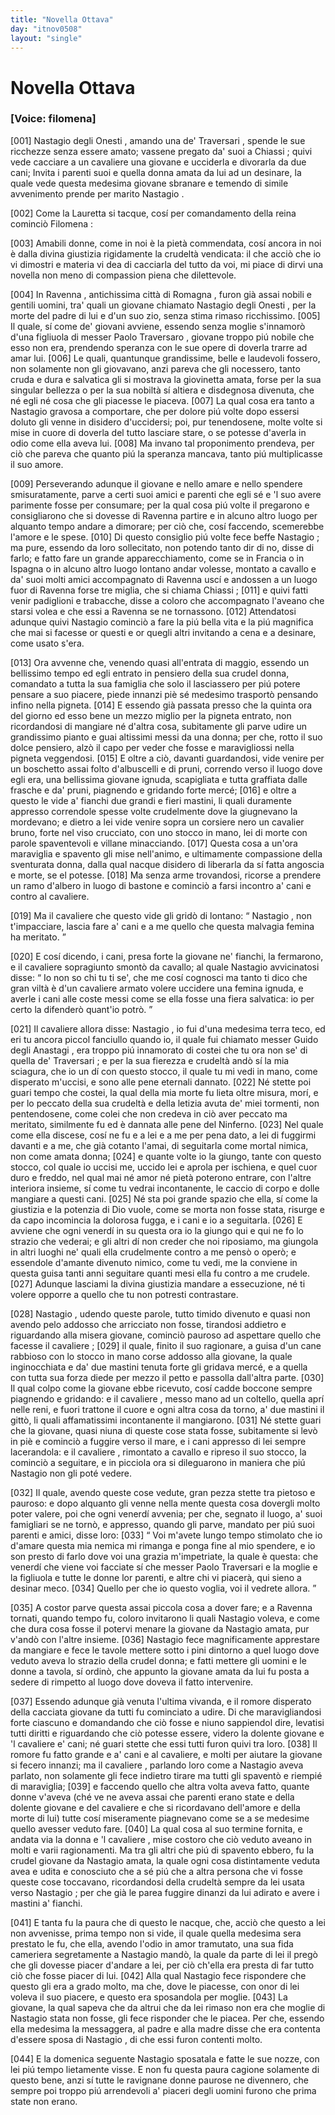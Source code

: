 ```yaml
---
title: "Novella Ottava"
day: "itnov0508"
layout: "single"
---
```

<div id="nov0508" type="novella" who="filomena">
 <h1>
  Novella Ottava
 </h1>
 <argument>
  <p>
   <h3>
    [Voice: filomena]
   </h3>
  </p>
  <p>
   <a name="p05080001">
    [001]
   </a>
   <name persref="nastagio" type="person">
    Nastagio degli Onesti
   </name>
   , amando una de'
   <name persref="traversari" type="person">
    Traversari
   </name>
   , spende le sue ricchezze senza essere amato; vassene pregato da' suoi a
   <name placeref="chiassi" type="place">
    Chiassi
   </name>
   ; quivi vede cacciare a un cavaliere una giovane e ucciderla e divorarla da due cani; Invita i parenti suoi e quella donna amata da lui ad un desinare, la quale vede questa medesima giovane sbranare e temendo di simile avvenimento prende per marito
   <name persref="nastagio" type="person">
    Nastagio
   </name>
   .
  </p>
 </argument>
 <div3 type="commentary" who="author">
  <p>
   <a name="p05080002">
    [002]
   </a>
   Come la
   <name persref="lauretta" type="person">
    Lauretta
   </name>
   si tacque, cos&iacute; per comandamento della
   <name persref="fiammetta" type="person">
    reina
   </name>
   cominci&ograve;
   <name persref="filomena" type="person">
    Filomena
   </name>
   :
  </p>
 </div3>
 <div3 type="commentary" who="filomena">
  <p>
   <a name="p05080003">
    [003]
   </a>
   Amabili donne, come in noi &egrave; la piet&agrave; commendata, cos&iacute; ancora in noi &egrave; dalla divina giustizia rigidamente la crudelt&agrave; vendicata: il che acci&ograve; che io vi dimostri e materia vi dea di cacciarla del tutto da voi, mi piace di dirvi una novella non meno di compassion piena che dilettevole.
  </p>
 </div3>
 <p>
  <a name="p05080004">
   [004]
  </a>
  In
  <name placeref="ravenna" type="place">
   Ravenna
  </name>
  , antichissima citt&agrave; di
  <name placeref="romagna" type="place">
   Romagna
  </name>
  , furon gi&agrave; assai nobili e gentili uomini, tra' quali un giovane chiamato
  <name persref="nastagio" type="person">
   Nastagio degli Onesti
  </name>
  , per la morte del padre di lui e d'un suo zio, senza stima rimaso ricchissimo.
  <a name="p05080005">
   [005]
  </a>
  Il quale, s&iacute; come de' giovani avviene, essendo senza moglie s'innamor&ograve; d'una figliuola di messer
  <name persref="paolotraversari" type="person">
   Paolo Traversaro
  </name>
  , giovane troppo pi&uacute; nobile che esso non era, prendendo speranza con le sue opere di doverla trarre ad amar lui.
  <a name="p05080006">
   [006]
  </a>
  Le quali, quantunque grandissime, belle e laudevoli fossero, non solamente non gli giovavano, anzi pareva che gli nocessero, tanto cruda e dura e salvatica gli si mostrava la giovinetta amata, forse per la sua singular bellezza o per la sua nobilt&agrave; s&iacute; altiera e disdegnosa divenuta, che n&eacute; egli n&eacute; cosa che gli piacesse le piaceva.
  <a name="p05080007">
   [007]
  </a>
  La qual cosa era tanto a
  <name persref="nastagio" type="person">
   Nastagio
  </name>
  gravosa a comportare, che per dolore pi&uacute; volte dopo essersi doluto gli venne in disidero d'uccidersi; poi, pur tenendosene, molte volte si mise in cuore di doverla del tutto lasciare stare, o se potesse d'averla in odio come ella aveva lui.
  <a name="p05080008">
   [008]
  </a>
  Ma invano tal proponimento prendeva, per ci&ograve; che pareva che quanto pi&uacute; la speranza mancava, tanto pi&uacute; multiplicasse il suo amore.
 </p>
 <p>
  <a name="p05080009">
   [009]
  </a>
  Perseverando adunque il giovane e nello amare e nello spendere smisuratamente, parve a certi suoi amici e parenti che egli s&eacute; e 'l suo avere parimente fosse per consumare; per la qual cosa pi&uacute; volte il pregarono e consigliarono che si dovesse di
  <name placeref="ravenna" type="place">
   Ravenna
  </name>
  partire e in alcuno altro luogo per alquanto tempo andare a dimorare; per ci&ograve; che, cos&iacute; faccendo, scemerebbe l'amore e le spese.
  <a name="p05080010">
   [010]
  </a>
  Di questo consiglio pi&uacute; volte fece beffe
  <name persref="nastagio" type="person">
   Nastagio
  </name>
  ; ma pure, essendo da loro sollecitato, non potendo tanto dir di no, disse di farlo; e fatto fare un grande apparecchiamento, come se in
  <name placeref="francia" type="place">
   Francia
  </name>
  o in
  <name placeref="spagna" type="place">
   Ispagna
  </name>
  o in alcuno altro luogo lontano andar volesse, montato a cavallo e da' suoi molti amici accompagnato di
  <name placeref="ravenna" type="place">
   Ravenna
  </name>
  usc&iacute; e andossen a un luogo fuor di
  <name placeref="ravenna" type="place">
   Ravenna
  </name>
  forse tre miglia, che si chiama
  <name placeref="chiassi" type="place">
   Chiassi
  </name>
  ;
  <a name="p05080011">
   [011]
  </a>
  e quivi fatti venir padiglioni e trabacche, disse a coloro che accompagnato l'aveano che starsi volea e che essi a
  <name placeref="ravenna" type="place">
   Ravenna
  </name>
  se ne tornassono.
  <a name="p05080012">
   [012]
  </a>
  Attendatosi adunque quivi
  <name persref="nastagio" type="person">
   Nastagio
  </name>
  cominci&ograve; a fare la pi&uacute; bella vita e la pi&uacute; magnifica che mai si facesse or questi e or quegli altri invitando a cena e a desinare, come usato s'era.
 </p>
 <p>
  <a name="p05080013">
   [013]
  </a>
  Ora avvenne che, venendo quasi all'entrata di maggio, essendo un bellissimo tempo ed egli entrato in pensiero della sua crudel donna, comandato a tutta la sua famiglia che solo il lasciassero per pi&uacute; potere pensare a suo piacere, piede innanzi pi&egrave; s&eacute; medesimo trasport&ograve; pensando infino nella pigneta.
  <a name="p05080014">
   [014]
  </a>
  E essendo gi&agrave; passata presso che la quinta ora del giorno ed esso bene un mezzo miglio per la pigneta entrato, non ricordandosi di mangiare n&eacute; d'altra cosa, subitamente gli parve udire un grandissimo pianto e guai altissimi messi da una donna; per che, rotto il suo dolce pensiero, alz&ograve; il capo per veder che fosse e maravigliossi nella pigneta veggendosi.
  <a name="p05080015">
   [015]
  </a>
  E oltre a ci&ograve;, davanti guardandosi, vide venire per un boschetto assai folto d'albuscelli e di pruni, correndo verso il luogo dove egli era, una bellissima giovane ignuda, scapigliata e tutta graffiata dalle frasche e da' pruni, piagnendo e gridando forte merc&eacute;;
  <a name="p05080016">
   [016]
  </a>
  e oltre a questo le vide a' fianchi due grandi e fieri mastini, li quali duramente appresso correndole spesse volte crudelmente dove la giugnevano la mordevano; e dietro a lei vide venire sopra un corsiere nero un
  <name persref="guidoanastagi" type="person">
   cavalier
  </name>
  bruno, forte nel viso crucciato, con uno stocco in mano, lei di morte con parole spaventevoli e villane minacciando.
  <a name="p05080017">
   [017]
  </a>
  Questa cosa a un'ora maraviglia e spavento gli mise nell'animo, e ultimamente compassione della sventurata donna, dalla qual nacque disidero di liberarla da s&iacute; fatta angoscia e morte, se el potesse.
  <a name="p05080018">
   [018]
  </a>
  Ma senza arme trovandosi, ricorse a prendere un ramo d'albero in luogo di bastone e cominci&ograve; a farsi incontro a' cani e contro al cavaliere.
 </p>
 <p>
  <a name="p05080019">
   [019]
  </a>
  Ma il
  <name persref="guidoanastagi" type="person">
   cavaliere
  </name>
  che questo vide gli grid&ograve; di lontano:
  <q direct="unspecified" who="guidoanastagi">
   <name persref="nastagio" type="person">
    Nastagio
   </name>
   , non t'impacciare, lascia fare a' cani e a me quello che questa malvagia femina ha meritato.
  </q>
 </p>
 <p>
  <a name="p05080020">
   [020]
  </a>
  E cos&iacute; dicendo, i cani, presa forte la giovane ne' fianchi, la fermarono, e il
  <name persref="guidoanastagi" type="person">
   cavaliere
  </name>
  sopragiunto smont&ograve; da cavallo; al quale
  <name persref="nastagio" type="person">
   Nastagio
  </name>
  avvicinatosi disse:
  <q direct="unspecified" who="nastagio">
   Io non so chi tu ti se', che me cos&iacute; cognosci ma tanto ti dico che gran vilt&agrave; &egrave; d'un cavaliere armato volere uccidere una femina ignuda, e averle i cani alle coste messi come se ella fosse una fiera salvatica: io per certo la difender&ograve; quant'io potr&ograve;.
  </q>
 </p>
 <p>
  <a name="p05080021">
   [021]
  </a>
  Il
  <name persref="guidoanastagi" type="person">
   cavaliere
  </name>
  allora disse:
  <name persref="nastagio" type="person">
   Nastagio
  </name>
  , io fui d'una medesima terra teco, ed eri tu ancora piccol fanciullo quando io, il quale fui chiamato messer
  <name persref="guidoanastagi" type="person">
   Guido degli Anastagi
  </name>
  , era troppo pi&uacute; innamorato di costei che tu ora non se' di quella de'
  <name persref="traversari" type="person">
   Traversari
  </name>
  ; e per la sua fierezza e crudelt&agrave; and&ograve; s&iacute; la mia sciagura, che io un d&iacute; con questo stocco, il quale tu mi vedi in mano, come disperato m'uccisi, e sono alle pene eternali dannato.
  <a name="p05080022">
   [022]
  </a>
  N&eacute; stette poi guari tempo che costei, la qual della mia morte fu lieta oltre misura, mor&iacute;, e per lo peccato della sua crudelt&agrave; e della letizia avuta de' miei tormenti, non pentendosene, come colei che non credeva in ci&ograve; aver peccato ma meritato, similmente fu ed &egrave; dannata alle pene del Ninferno.
  <a name="p05080023">
   [023]
  </a>
  Nel quale come ella discese, cos&iacute; ne fu e a lei e a me per pena dato, a lei di fuggirmi davanti e a me, che gi&agrave; cotanto l'amai, di seguitarla come mortal nimica, non come amata donna;
  <a name="p05080024">
   [024]
  </a>
  e quante volte io la giungo, tante con questo stocco, col quale io uccisi me, uccido lei e aprola per ischiena, e quel cuor duro e freddo, nel qual mai n&eacute; amor n&eacute; piet&agrave; poterono entrare, con l'altre interiora insieme, s&iacute; come tu vedrai incontanente, le caccio di corpo e dolle mangiare a questi cani.
  <a name="p05080025">
   [025]
  </a>
  N&eacute; sta poi grande spazio che ella, s&iacute; come la giustizia e la potenzia di Dio vuole, come se morta non fosse stata, risurge e da capo incomincia la dolorosa fugga, e i cani e io a seguitarla.
  <a name="p05080026">
   [026]
  </a>
  E avviene che ogni venerd&iacute; in su questa ora io la giungo qui e qui ne fo lo strazio che vederai; e gli altri d&iacute; non creder che noi riposiamo, ma giungola in altri luoghi ne' quali ella crudelmente contro a me pens&ograve; o oper&ograve;; e essendole d'amante divenuto nimico, come tu vedi, me la conviene in questa guisa tanti anni seguitare quanti mesi ella fu contro a me crudele.
  <a name="p05080027">
   [027]
  </a>
  Adunque lasciami la divina giustizia mandare a essecuzione, n&eacute; ti volere opporre a quello che tu non potresti contrastare.
 </p>
 <p>
  <a name="p05080028">
   [028]
  </a>
  <name persref="nastagio" type="person">
   Nastagio
  </name>
  , udendo queste parole, tutto timido divenuto e quasi non avendo pelo addosso che arricciato non fosse, tirandosi addietro e riguardando alla misera giovane, cominci&ograve; pauroso ad aspettare quello che facesse il
  <name persref="guidoanastagi" type="person">
   cavaliere
  </name>
  ;
  <a name="p05080029">
   [029]
  </a>
  il quale, finito il suo ragionare, a guisa d'un cane rabbioso con lo stocco in mano corse addosso alla giovane, la quale inginocchiata e da' due mastini tenuta forte gli gridava merc&eacute;, e a quella con tutta sua forza diede per mezzo il petto e passolla dall'altra parte.
  <a name="p05080030">
   [030]
  </a>
  Il qual colpo come la giovane ebbe ricevuto, cos&iacute; cadde boccone sempre piagnendo e gridando: e il
  <name persref="guidoanastagi" type="person">
   cavaliere
  </name>
  , messo mano ad un coltello, quella apr&iacute; nelle reni, e fuori trattone il cuore e ogni altra cosa da torno, a' due mastini il gitt&ograve;, li quali affamatissimi incontanente il mangiarono.
  <a name="p05080031">
   [031]
  </a>
  N&eacute; stette guari che la giovane, quasi niuna di queste cose stata fosse, subitamente si lev&ograve; in pi&egrave; e cominci&ograve; a fuggire verso il mare, e i cani appresso di lei sempre lacerandola: e il
  <name persref="guidoanastagi" type="person">
   cavaliere
  </name>
  , rimontato a cavallo e ripreso il suo stocco, la cominci&ograve; a seguitare, e in picciola ora si dileguarono in maniera che pi&uacute;
  <name persref="nastagio" type="person">
   Nastagio
  </name>
  non gli pot&eacute; vedere.
 </p>
 <p>
  <a name="p05080032">
   [032]
  </a>
  Il quale, avendo queste cose vedute, gran pezza stette tra pietoso e pauroso: e dopo alquanto gli venne nella mente questa cosa dovergli molto poter valere, poi che ogni venerd&iacute; avvenia; per che, segnato il luogo, a' suoi famigliari se ne torn&ograve;, e appresso, quando gli parve, mandato per pi&uacute; suoi parenti e amici, disse loro:
  <a name="p05080033">
   [033]
  </a>
  <q direct="unspecified" who="nastagio">
   Voi m'avete lungo tempo stimolato che io d'amare questa mia nemica mi rimanga e ponga fine al mio spendere, e io son presto di farlo dove voi una grazia m'impetriate, la quale &egrave; questa: che venerd&iacute; che viene voi facciate s&iacute; che messer
   <name persref="paolotraversari" type="person">
    Paolo Traversari
   </name>
   e la moglie e la figliuola e tutte le donne lor parenti, e altre chi vi piacer&agrave;, qui sieno a desinar meco.
   <a name="p05080034">
    [034]
   </a>
   Quello per che io questo voglia, voi il vedrete allora.
  </q>
 </p>
 <p>
  <a name="p05080035">
   [035]
  </a>
  A costor parve questa assai piccola cosa a dover fare; e a
  <name placeref="ravenna" type="place">
   Ravenna
  </name>
  tornati, quando tempo fu, coloro invitarono li quali
  <name persref="nastagio" type="person">
   Nastagio
  </name>
  voleva, e come che dura cosa fosse il potervi menare la giovane da
  <name persref="nastagio" type="person">
   Nastagio
  </name>
  amata, pur v'and&ograve; con l'altre insieme.
  <a name="p05080036">
   [036]
  </a>
  <name persref="nastagio" type="person">
   Nastagio
  </name>
  fece magnificamente apprestare da mangiare e fece le tavole mettere sotto i pini dintorno a quel luogo dove veduto aveva lo strazio della crudel donna; e fatti mettere gli uomini e le donne a tavola, s&iacute; ordin&ograve;, che appunto la giovane amata da lui fu posta a sedere di rimpetto al luogo dove doveva il fatto intervenire.
 </p>
 <p>
  <a name="p05080037">
   [037]
  </a>
  Essendo adunque gi&agrave; venuta l'ultima vivanda, e il romore disperato della cacciata giovane da tutti fu cominciato a udire. Di che maravigliandosi forte ciascuno e domandando che ci&ograve; fosse e niuno sappiendol dire, levatisi tutti diritti e riguardando che ci&ograve; potesse essere, videro la dolente giovane e 'l
  <name persref="guidoanastagi" type="person">
   cavaliere
  </name>
  e' cani; n&eacute; guari stette che essi tutti furon quivi tra loro.
  <a name="p05080038">
   [038]
  </a>
  Il romore fu fatto grande e a' cani e al cavaliere, e molti per aiutare la giovane si fecero innanzi; ma il
  <name persref="guidoanastagi" type="person">
   cavaliere
  </name>
  , parlando loro come a
  <name persref="nastagio" type="person">
   Nastagio
  </name>
  aveva parlato, non solamente gli fece indietro tirare ma tutti gli spavent&ograve; e riempi&eacute; di maraviglia;
  <a name="p05080039">
   [039]
  </a>
  e faccendo quello che altra volta aveva fatto, quante donne v'aveva (ch&eacute; ve ne aveva assai che parenti erano state e della dolente giovane e del cavaliere e che si ricordavano dell'amore e della morte di lui) tutte cos&iacute; miseramente piagnevano come se a se medesime quello avesser veduto fare.
  <a name="p05080040">
   [040]
  </a>
  La qual cosa al suo termine fornita, e andata via la donna e 'l
  <name persref="guidoanastagi" type="person">
   cavaliere
  </name>
  , mise costoro che ci&ograve; veduto aveano in molti e varii ragionamenti. Ma tra gli altri che pi&uacute; di spavento ebbero, fu la crudel giovane da
  <name persref="nastagio" type="person">
   Nastagio
  </name>
  amata, la quale ogni cosa distintamente veduta avea e udita e conosciuto che a s&eacute; pi&uacute; che a altra persona che vi fosse queste cose toccavano, ricordandosi della crudelt&agrave; sempre da lei usata verso
  <name persref="nastagio" type="person">
   Nastagio
  </name>
  ; per che gi&agrave; le parea fuggire dinanzi da lui adirato e avere i mastini a' fianchi.
 </p>
 <p>
  <a name="p05080041">
   [041]
  </a>
  E tanta fu la paura che di questo le nacque, che, acci&ograve; che questo a lei non avvenisse, prima tempo non si vide, il quale quella medesima sera prestato le fu, che ella, avendo l'odio in amor tramutato, una sua fida cameriera segretamente a
  <name persref="nastagio" type="person">
   Nastagio
  </name>
  mand&ograve;, la quale da parte di lei il preg&ograve; che gli dovesse piacer d'andare a lei, per ci&ograve; ch'ella era presta di far tutto ci&ograve; che fosse piacer di lui.
  <a name="p05080042">
   [042]
  </a>
  Alla qual
  <name persref="nastagio" type="person">
   Nastagio
  </name>
  fece rispondere che questo gli era a grado molto, ma che, dove le piacesse, con onor di lei voleva il suo piacere, e questo era sposandola per moglie.
  <a name="p05080043">
   [043]
  </a>
  La giovane, la qual sapeva che da altrui che da lei rimaso non era che moglie di
  <name persref="nastagio" type="person">
   Nastagio
  </name>
  stata non fosse, gli fece risponder che le piacea. Per che, essendo ella medesima la messaggera, al padre e alla madre disse che era contenta d'essere sposa di
  <name persref="nastagio" type="person">
   Nastagio
  </name>
  , di che essi furon contenti molto.
 </p>
 <p>
  <a name="p05080044">
   [044]
  </a>
  E la domenica seguente
  <name persref="nastagio" type="person">
   Nastagio
  </name>
  sposatala e fatte le sue nozze, con lei pi&uacute; tempo lietamente visse. E non fu questa paura cagione solamente di questo bene, anzi s&iacute; tutte le ravignane donne paurose ne divennero, che sempre poi troppo pi&uacute; arrendevoli a' piaceri degli uomini furono che prima state non erano.
 </p>
</div>